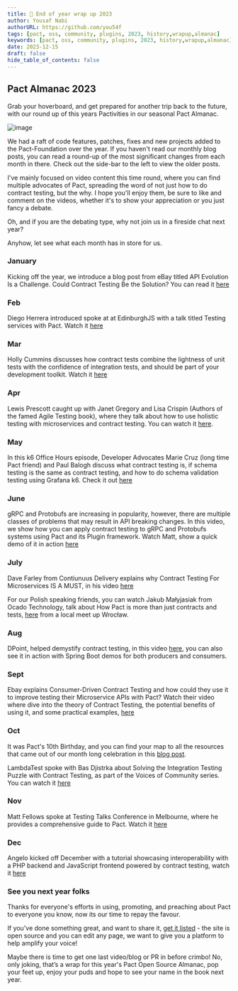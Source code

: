 ```yaml
---
title: 🔗 End of year wrap up 2023
author: Yousaf Nabi
authorURL: https://github.com/you54f
tags: [pact, oss, community, plugins, 2023, history,wrapup,almanac]
keywords: [pact, oss, community, plugins, 2023, history,wrapup,almanac]
date: 2023-12-15
draft: false
hide_table_of_contents: false
---
```


## Pact Almanac 2023

Grab your hoverboard, and get prepared for another trip back to the future, with our round up of this years Pactivities in our seasonal Pact Almanac.

![image](https://user-images.githubusercontent.com/19932401/207968429-dad9294a-2221-41cb-b387-6acd7c0bba4f.png)

We had a raft of code features, patches, fixes and new projects added to the Pact-Foundation over the year. If you haven't read our monthly blog posts, you can read a round-up of the most significant changes from each month in there. Check out the side-bar to the left to view the older posts.

I've mainly focused on video content this time round, where you can find multiple advocates of Pact, spreading the word of not just how to do contract testing, but the why. I hope you'll enjoy them, be sure to like and comment on the videos, whether it's to show your appreciation or you just fancy a debate.

Oh, and if you are the debating type, why not join us in a fireside chat next year?

Anyhow, let see what each month has in store for us.

### January

Kicking off the year, we introduce a blog post from eBay titled API Evolution Is a Challenge. Could Contract Testing Be the Solution? You can read it [here](https://innovation.ebayinc.com/tech/engineering/api-evolution-with-confidence-a-case-study-of-contract-testing-adoption-at-ebay/)

### Feb

Diego Herrera introduced spoke at at EdinburghJS with a talk titled Testing services with Pact. Watch it [here](https://www.youtube.com/watch?v=9JU3s-Np-No)

### Mar

Holly Cummins discusses how contract tests combine the lightness of unit tests with the confidence of integration tests, and should be part of your development toolkit. Watch it [here](https://www.youtube.com/watch?v=d9CSY8HuZ9U)

### Apr

Lewis Prescott caught up with Janet Gregory and Lisa Crispin (Authors of the famed Agile Testing book), where they talk about how to use holistic testing with microservices and contract testing. You can watch it [here](https://www.youtube.com/watch?v=yFUbDAERUmc).

### May

In this k6 Office Hours episode, Developer Advocates Marie Cruz (long time Pact friend) and Paul Balogh discuss what contract testing is, if schema testing is the same as contract testing, and how to do schema validation testing using Grafana k6. Check it out [here](https://www.youtube.com/watch?v=GeWyfFh8Te0)

### June

gRPC and Protobufs are increasing in popularity, however, there are multiple classes of problems that may result in API breaking changes. In this video, we show how you can apply contract testing to gRPC and Protobufs systems using Pact and its Plugin framework. Watch Matt, show a quick demo of it in action [here](https://www.youtube.com/watch?v=aScmqj3v-6w)

### July

Dave Farley from Contiunuus Delivery explains why Contract Testing For Microservices IS A MUST, in his video [here](https://www.youtube.com/watch?v=Fh8CqZtghQw)

For our Polish speaking friends, you can watch Jakub Małyjasiak from Ocado Technology, talk about How Pact is more than just contracts and tests, [here](https://www.youtube.com/watch?v=pGMtomeGhdU) from a local meet up Wrocław.

### Aug

DPoint, helped demystify contract testing, in this video [here](https://www.youtube.com/watch?v=PSrH1e6LpXo), you can also see it in action with Spring Boot demos for both producers and consumers.

### Sept

Ebay explains Consumer-Driven Contract Testing and how could they use it to improve testing their Microservice APIs with Pact? Watch their video where dive into the theory of Contract Testing, the potential benefits of using it, and some practical examples, [here](https://www.youtube.com/watch?v=VEisAsgz3VA)

### Oct

It was Pact's 10th Birthday, and you can find your map to all the resources that came out of our month long celebration in this [blog post](https://docs.pact.io/blog/2023/10/31/pact-open-source-update-oct-2023#pactober).

LambdaTest spoke with Bas Djistrka about Solving the Integration Testing Puzzle with Contract Testing, as part of the Voices of Community series. You can watch it [here](https://www.youtube.com/watch?v=3lZq4IyZ7po)

### Nov

Matt Fellows spoke at Testing Talks Conference in Melbourne, where he provides a comprehensive guide to Pact. Watch it [here](https://www.youtube.com/watch?v=eIOUXFePi6E)

### Dec

Angelo kicked off December with a tutorial showcasing interoperability with a PHP backend and JavaScript frontend powered by contract testing, watch it [here](https://www.youtube.com/watch?v=z53dygLyFGQ)

### See you next year folks

Thanks for everyone's efforts in using, promoting, and preaching about Pact to everyone you know, now its our time to repay the favour.

If you've done something great, and want to share it, [get it listed](https://docs.pact.io/contributing) - the site is open source and you can edit any page, we want to give you a platform to help amplify your voice!

Maybe there is time to get one last video/blog or PR in before crimbo! No, only joking, that’s a wrap for this year's Pact Open Source Almanac, pop your feet up, enjoy your puds and hope to see your name in the book next year.
